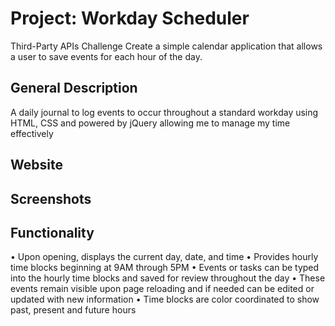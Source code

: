 # Project: Workday Scheduler

Third-Party APIs Challenge
Create a simple calendar application that allows a user to save events for each hour of the day. 

## General Description
A daily journal to log events to occur throughout a standard workday using HTML, CSS and powered by jQuery allowing me to manage my time effectively

## Website


## Screenshots





## Functionality
•	Upon opening, displays the current day, date, and time
•	Provides hourly time blocks beginning at 9AM through 5PM
•	Events or tasks can be typed into the hourly time blocks and saved for review throughout the day
•	These events remain visible upon page reloading and if needed can be edited or updated with new information
•	Time blocks are color coordinated to show past, present and future hours

